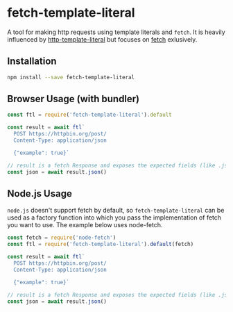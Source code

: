 # fetch-template-literal

A tool for making http requests using template literals and `fetch`. It is heavily influenced by [http-template-literal](https://github.com/pfrazee/http-template-literal) but focuses on [fetch](https://developer.mozilla.org/en-US/docs/Web/API/Fetch_API) exlusively.

## Installation

```bash
npm install --save fetch-template-literal
```

## Browser Usage (with bundler)

```js
const ftl = require('fetch-template-literal').default

const result = await ftl`
  POST https://httpbin.org/post/
  Content-Type: application/json

  {"example": true}`

// result is a fetch Response and exposes the expected fields (like .json(), .status, etc)
const json = await result.json()
```



## Node.js Usage
`node.js` doesn't support fetch by default, so `fetch-template-literal` can be used as a factory function into which you pass the implementation of fetch you want to use. The example below uses node-fetch.
```js
const fetch = require('node-fetch') 
const ftl = require('fetch-template-literal').default(fetch)

const result = await ftl`
  POST https://httpbin.org/post/
  Content-Type: application/json

  {"example": true}`

// result is a fetch Response and exposes the expected fields (like .json(), .status, etc)
const json = await result.json()
```




